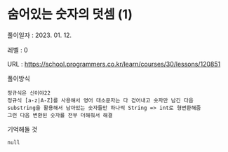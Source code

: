 # 숨어있는 숫자의 덧셈 (1)
풀이일자 : 2023. 01. 12.  
    
레벨 : 0    

URL : https://school.programmers.co.kr/learn/courses/30/lessons/120851  
    
풀이방식    

    정규식은 신이야22
    정규식 [a-z|A-Z]를 사용해서 영어 대소문자는 다 걷어내고 숫자만 남긴 다음
    substring을 활용해서 남아있는 숫자들만 하나씩 String => int로 형변환해줌
    그런 다음 변환된 숫자를 전부 더해줘서 해결

기억해둘 것  
    
    null
